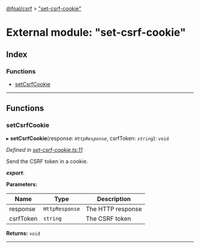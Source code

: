 [@foal/csrf](../README.md) > ["set-csrf-cookie"](../modules/_set_csrf_cookie_.md)

# External module: "set-csrf-cookie"

## Index

### Functions

* [setCsrfCookie](_set_csrf_cookie_.md#setcsrfcookie)

---

## Functions

<a id="setcsrfcookie"></a>

###  setCsrfCookie

▸ **setCsrfCookie**(response: *`HttpResponse`*, csrfToken: *`string`*): `void`

*Defined in [set-csrf-cookie.ts:11](https://github.com/FoalTS/foal/blob/70cc46bd/packages/csrf/src/set-csrf-cookie.ts#L11)*

Send the CSRF token in a cookie.

*__export__*: 

**Parameters:**

| Name | Type | Description |
| ------ | ------ | ------ |
| response | `HttpResponse` |  The HTTP response |
| csrfToken | `string` |  The CSRF token |

**Returns:** `void`

___

